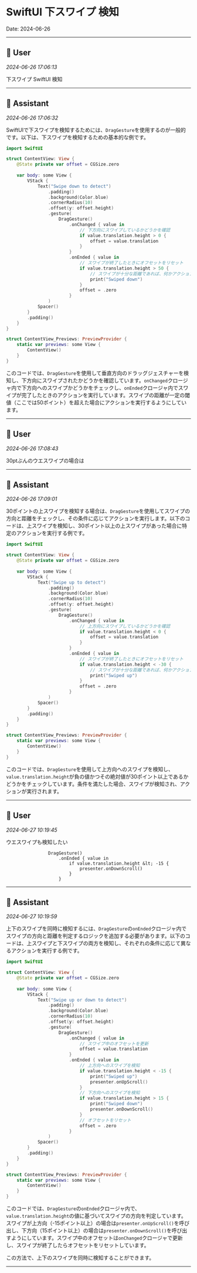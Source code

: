 # SwiftUI 下スワイプ 検知

Date: 2024-06-26

---

## 👤 User
*2024-06-26 17:06:13*

下スワイプ SwiftUI 検知

---

## 🤖 Assistant
*2024-06-26 17:06:32*

SwiftUIで下スワイプを検知するためには、`DragGesture`を使用するのが一般的です。以下は、下スワイプを検知するための基本的な例です。

```swift
import SwiftUI

struct ContentView: View {
    @State private var offset = CGSize.zero
    
    var body: some View {
        VStack {
            Text("Swipe down to detect")
                .padding()
                .background(Color.blue)
                .cornerRadius(10)
                .offset(y: offset.height)
                .gesture(
                    DragGesture()
                        .onChanged { value in
                            // 下方向にスワイプしているかどうかを確認
                            if value.translation.height > 0 {
                                offset = value.translation
                            }
                        }
                        .onEnded { value in
                            // スワイプが終了したときにオフセットをリセット
                            if value.translation.height > 50 {
                                // スワイプが十分な距離であれば、何かアクションを実行
                                print("Swiped down")
                            }
                            offset = .zero
                        }
                )
            Spacer()
        }
        .padding()
    }
}

struct ContentView_Previews: PreviewProvider {
    static var previews: some View {
        ContentView()
    }
}
```

このコードでは、`DragGesture`を使用して垂直方向のドラッグジェスチャーを検知し、下方向にスワイプされたかどうかを確認しています。`onChanged`クロージャ内で下方向へのスワイプかどうかをチェックし、`onEnded`クロージャ内でスワイプが完了したときのアクションを実行しています。スワイプの距離が一定の閾値（ここでは50ポイント）を超えた場合にアクションを実行するようにしています。

---

## 👤 User
*2024-06-26 17:08:43*

30ptぶんのウエスワイプの場合は

---

## 🤖 Assistant
*2024-06-26 17:09:01*

30ポイントの上スワイプを検知する場合は、`DragGesture`を使用してスワイプの方向と距離をチェックし、その条件に応じてアクションを実行します。以下のコードは、上スワイプを検知し、30ポイント以上の上スワイプがあった場合に特定のアクションを実行する例です。

```swift
import SwiftUI

struct ContentView: View {
    @State private var offset = CGSize.zero
    
    var body: some View {
        VStack {
            Text("Swipe up to detect")
                .padding()
                .background(Color.blue)
                .cornerRadius(10)
                .offset(y: offset.height)
                .gesture(
                    DragGesture()
                        .onChanged { value in
                            // 上方向にスワイプしているかどうかを確認
                            if value.translation.height < 0 {
                                offset = value.translation
                            }
                        }
                        .onEnded { value in
                            // スワイプが終了したときにオフセットをリセット
                            if value.translation.height < -30 {
                                // スワイプが十分な距離であれば、何かアクションを実行
                                print("Swiped up")
                            }
                            offset = .zero
                        }
                )
            Spacer()
        }
        .padding()
    }
}

struct ContentView_Previews: PreviewProvider {
    static var previews: some View {
        ContentView()
    }
}
```

このコードでは、`DragGesture`を使用して上方向へのスワイプを検知し、`value.translation.height`が負の値かつその絶対値が30ポイント以上であるかどうかをチェックしています。条件を満たした場合、スワイプが検知され、アクションが実行されます。

---

## 👤 User
*2024-06-27 10:19:45*

ウエスワイプも検知したい

                    DragGesture()
                        .onEnded { value in
                            if value.translation.height &lt; -15 {
                                presenter.onDownScroll()
                            }
                        }

---

## 🤖 Assistant
*2024-06-27 10:19:59*

上下のスワイプを同時に検知するには、`DragGesture`の`onEnded`クロージャ内でスワイプの方向と距離を判定するロジックを追加する必要があります。以下のコードは、上スワイプと下スワイプの両方を検知し、それぞれの条件に応じて異なるアクションを実行する例です。

```swift
import SwiftUI

struct ContentView: View {
    @State private var offset = CGSize.zero
    
    var body: some View {
        VStack {
            Text("Swipe up or down to detect")
                .padding()
                .background(Color.blue)
                .cornerRadius(10)
                .offset(y: offset.height)
                .gesture(
                    DragGesture()
                        .onChanged { value in
                            // スワイプ中のオフセットを更新
                            offset = value.translation
                        }
                        .onEnded { value in
                            // 上方向へのスワイプを検知
                            if value.translation.height < -15 {
                                print("Swiped up")
                                presenter.onUpScroll()
                            }
                            // 下方向へのスワイプを検知
                            if value.translation.height > 15 {
                                print("Swiped down")
                                presenter.onDownScroll()
                            }
                            // オフセットをリセット
                            offset = .zero
                        }
                )
            Spacer()
        }
        .padding()
    }
}

struct ContentView_Previews: PreviewProvider {
    static var previews: some View {
        ContentView()
    }
}
```

このコードでは、`DragGesture`の`onEnded`クロージャ内で、`value.translation.height`の値に基づいてスワイプの方向を判定しています。スワイプが上方向（-15ポイント以上）の場合は`presenter.onUpScroll()`を呼び出し、下方向（15ポイント以上）の場合は`presenter.onDownScroll()`を呼び出すようにしています。スワイプ中のオフセットは`onChanged`クロージャで更新し、スワイプが終了したらオフセットをリセットしています。

この方法で、上下のスワイプを同時に検知することができます。

---
